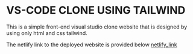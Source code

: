 # VS-CODE CLONE USING TAILWIND

This is a simple front-end visual studio clone website that is designed by using only html and css tailwind.

The netlify link to the deployed website is provided below
[netlify_link](https://vscodeclone1.netlify.app/)
